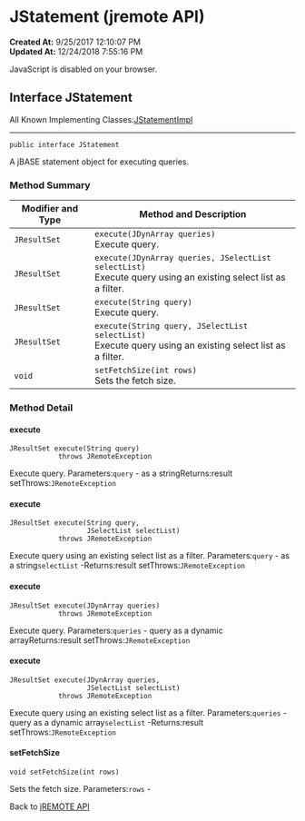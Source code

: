 # JStatement (jremote API)

**Created At:** 9/25/2017 12:10:07 PM  
**Updated At:** 12/24/2018 7:55:16 PM  


JavaScript is disabled on your browser.



## Interface JStatement

All Known Implementing Classes:[JStatementImpl](/39250-io/com_jbase_jremote_io_jstatementimpl "class in com.jbase.jremote.io")
* * *


```
public interface JStatement
```

A jBASE statement object for executing queries.

### Method Summary


| Modifier and Type<br> | Method and Description<br> |
| --- | --- |
| `JResultSet`<br> | `execute(JDynArray queries)`<br>Execute query.<br> |
| `JResultSet`<br> | `execute(JDynArray queries, JSelectList selectList)`<br>Execute query using an existing select list as a filter.<br> |
| `JResultSet`<br> | `execute(String query)`<br>Execute query.<br> |
| `JResultSet`<br> | `execute(String query, JSelectList selectList)`<br>Execute query using an existing select list as a filter.<br> |
| `void`<br> | `setFetchSize(int rows)`<br>Sets the fetch size.<br> |

### Method Detail

#### execute

```
JResultSet execute(String query)
            throws JRemoteException
```

Execute query.
Parameters:`query` - as a stringReturns:result setThrows:`JRemoteException`


#### execute

```
JResultSet execute(String query,
                   JSelectList selectList)
            throws JRemoteException
```

Execute query using an existing select list as a filter.
Parameters:`query` - as a string`selectList` -Returns:result setThrows:`JRemoteException`


#### execute

```
JResultSet execute(JDynArray queries)
            throws JRemoteException
```

Execute query.
Parameters:`queries` - query as a dynamic arrayReturns:result setThrows:`JRemoteException`


#### execute

```
JResultSet execute(JDynArray queries,
                   JSelectList selectList)
            throws JRemoteException
```

Execute query using an existing select list as a filter.
Parameters:`queries` - query as a dynamic array`selectList` -Returns:result setThrows:`JRemoteException`


#### setFetchSize

```
void setFetchSize(int rows)
```

Sets the fetch size.
Parameters:`rows` -



Back to [jREMOTE API](com_jbase_jremote_package-summary)
